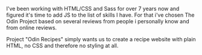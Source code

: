 I've been working with HTML/CSS and Sass for over 7 years now and figured it's time to add JS to the list of skills I have.
For that i've chosen The Odin Project based on several reviews from people i personally know and from online reviews.

Project "Odin Recipes" simply wants us to create a recipe website with plain HTML, no CSS and therefore no styling at all.